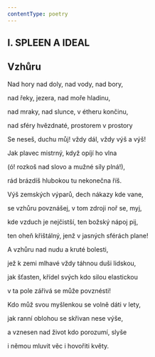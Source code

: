 ```yaml
---
contentType: poetry
---
```


<section>

# I. SPLEEN A IDEAL

## Vzhůru

Nad hory nad doly, nad vody, nad bory,

nad řeky, jezera, nad moře hladinu,

nad mraky, nad slunce, v étheru končinu,

nad sféry hvězdnaté, prostorem v prostory

Se neseš, duchu můj! vždy dál, vždy výš a výš!

Jak plavec mistrný, když opíjí ho vlna

(ó! rozkoš nad slovo a mužné síly plná!),

rád brázdíš hlubokou tu nekonečna říš.

Výš zemských výparů, dech nákazy kde vane,

se vzhůru povznášej, v tom zdroji noř se, myj,

kde vzduch je nejčistší, ten božský nápoj pij,

ten oheň křištálný, jenž v jasných sférách plane!

A vzhůru nad nudu a kruté bolesti,

jež k zemi mlhavé vždy táhnou duši lidskou,

jak šťasten, křídel svých kdo silou elastickou

v ta pole zářivá se může povznésti!

Kdo můž svou myšlenkou se volně dáti v lety,

jak ranní oblohou se skřivan nese výše,

a vznesen nad život kdo porozumí, slyše

i němou mluvit věc i hovořiti květy.

</section>
